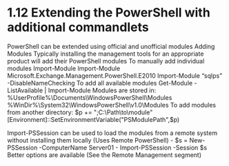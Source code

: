 # 1.12 Extending the PowerShell with additional commandlets

PowerShell can be extended using official and unofficial modules
Adding Modules
    Typically installing the management tools for an appropriate product will add their PowerShell modules
    To manually add individual modules
        Import-Module <module name>
        Import-Module Microsoft.Exchange.Management.PowerShell.E2010
        Import-Module “sqlps” -DisableNameChecking
    To add all available modules
        Get-Module -ListAvailable | Import-Module
    Modules are stored in:
        %UserProfile%\Documents\WindowsPowerShell\Modules
        %WinDir%\System32\WindowsPowerShell\v1.0\Modules
    To add modules from another directory:
        $p += ";C:\Path\to\module"  
        [Environment]::SetEnvironmentVariable("PSModulePath",$p)

Import-PSSession can be used to load the modules from a remote system without installing them locally (Uses Remote PowerShell) - $s = New-PSSession -ComputerName Server01 - Import-PSSession -Session $s
Better options are available (See the Remote Management segment)      